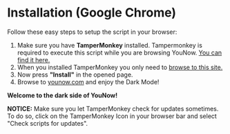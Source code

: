 # Installation (Google Chrome)

Follow these easy steps to setup the script in your browser:

1. Make sure you have **TamperMonkey** installed. Tampermonkey is required to execute this script while you are browsing YouNow. [You can find it here.](https://chrome.google.com/webstore/detail/tampermonkey/dhdgffkkebhmkfjojejmpbldmpobfkfo?hl=de)
2. When you installed TamperMonkey you only need to [browse to this site.](https://github.com/FluffyFishGames/JuhNau-Darkmode/raw/master/DarkMode.user.js)
3. Now press **"Install"** in the opened page.
4. Browse to [younow.com](http://www.younow.com) and enjoy the Dark Mode!

**Welcome to the dark side of YouNow!**

**NOTICE:** Make sure you let TamperMonkey check for updates sometimes. To do so, click on the TamperMonkey Icon in your browser bar and select "Check scripts for updates".